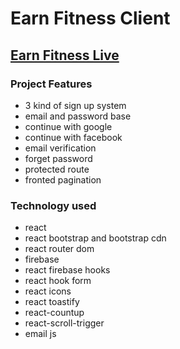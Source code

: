 # Earn Fitness Client

## [Earn Fitness Live](https://earn-fitness-client.web.app/)

### Project Features

- 3 kind of sign up system
- email and password base
- continue with google
- continue with facebook
- email verification
- forget password
- protected route
- fronted pagination

### Technology used

- react
- react bootstrap and bootstrap cdn
- react router dom
- firebase
- react firebase hooks
- react hook form
- react icons
- react toastify
- react-countup
- react-scroll-trigger
- email js
